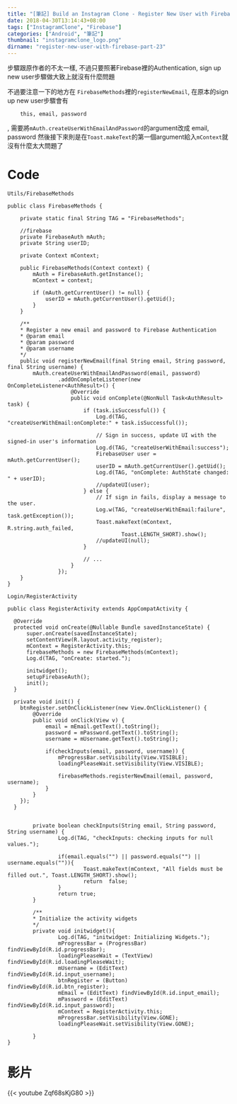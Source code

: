 ```yaml
---
title: "[筆記] Build an Instagram Clone - Register New User with Firebase (Part 23)"
date: 2018-04-30T13:14:43+08:00
tags: ["InstagramClone", "Firebase"]
categories: ["Android", "筆記"]
thumbnail: "instagramclone_logo.png"
dirname: "register-new-user-with-firebase-part-23"
---
```


步驟跟原作者的不太一樣, 不過只要照著Firebase裡的Authentication, sign up new user步驟做大致上就沒有什麼問題

<!--more-->

不過要注意一下的地方在 <code>FirebaseMethods</code>裡的<code>registerNewEmail</code>, 在原本的sign up new user步驟會有

		this, email, password
, 需要將<code>mAuth.createUserWithEmailAndPassword</code>的argument改成
		email, password
然後接下來則是在<code>Toast.makeText</code>的第一個argument給入<code>mContext</code>就沒有什麼太大問題了

# Code

<code>Utils/FirebaseMethods</code>

    public class FirebaseMethods {

        private static final String TAG = "FirebaseMethods";

        //firebase
        private FirebaseAuth mAuth;
        private String userID;

        private Context mContext;

        public FirebaseMethods(Context context) {
            mAuth = FirebaseAuth.getInstance();
            mContext = context;

            if (mAuth.getCurrentUser() != null) {
                userID = mAuth.getCurrentUser().getUid();
            }
        }

        /**
        * Register a new email and password to Firebase Authentication
        * @param email
        * @param password
        * @param username
        */
        public void registerNewEmail(final String email, String password, final String username) {
            mAuth.createUserWithEmailAndPassword(email, password)
                    .addOnCompleteListener(new OnCompleteListener<AuthResult>() {
                        @Override
                        public void onComplete(@NonNull Task<AuthResult> task) {
                            if (task.isSuccessful()) {
                                Log.d(TAG, "createUserWithEmail:onComplete:" + task.isSuccessful());

                                // Sign in success, update UI with the signed-in user's information
                                Log.d(TAG, "createUserWithEmail:success");
                                FirebaseUser user = mAuth.getCurrentUser();
                                userID = mAuth.getCurrentUser().getUid();
                                Log.d(TAG, "onComplete: AuthState changed: " + userID);
                                //updateUI(user);
                            } else {
                                // If sign in fails, display a message to the user.
                                Log.w(TAG, "createUserWithEmail:failure", task.getException());
                                Toast.makeText(mContext, R.string.auth_failed,
                                        Toast.LENGTH_SHORT).show();
                                //updateUI(null);
                            }

                            // ...
                        }
                    });
        }
    }

<code>Login/RegisterActivity</code>

    public class RegisterActivity extends AppCompatActivity {

      @Override
      protected void onCreate(@Nullable Bundle savedInstanceState) {
          super.onCreate(savedInstanceState);
          setContentView(R.layout.activity_register);
          mContext = RegisterActivity.this;
          firebaseMethods = new FirebaseMethods(mContext);
          Log.d(TAG, "onCreate: started.");

          initwidget();
          setupFirebaseAuth();
          init();
      }

      private void init() {
        btnRegister.setOnClickListener(new View.OnClickListener() {
            @Override
            public void onClick(View v) {
                email = mEmail.getText().toString();
                password = mPassword.getText().toString();
                username = mUsername.getText().toString();

                if(checkInputs(email, password, username)) {
                    mProgressBar.setVisibility(View.VISIBLE);
                    loadingPleaseWait.setVisibility(View.VISIBLE);

                    firebaseMethods.registerNewEmail(email, password, username);
                }
            }
        });
      }

				
			private boolean checkInputs(String email, String password, String username) {
					Log.d(TAG, "checkInputs: checking inputs for null values.");

					if(email.equals("") || password.equals("") || username.equals("")){
							Toast.makeText(mContext, "All fields must be filled out.", Toast.LENGTH_SHORT).show();
							return  false;
					}
					return true;
			}

			/**
			* Initialize the activity widgets
			*/
			private void initwidget(){
					Log.d(TAG, "initwidget: Initializing Widgets.");
					mProgressBar = (ProgressBar) findViewById(R.id.progressBar);
					loadingPleaseWait = (TextView) findViewById(R.id.loadingPleaseWait);
					mUsername = (EditText) findViewById(R.id.input_username);
					btnRegister = (Button) findViewById(R.id.btn_register);
					mEmail = (EditText) findViewById(R.id.input_email);
					mPassword = (EditText) findViewById(R.id.input_password);
					mContext = RegisterActivity.this;
					mProgressBar.setVisibility(View.GONE);
					loadingPleaseWait.setVisibility(View.GONE);

			}
    }

# 影片

{{< youtube Zqf68sKjG80 >}}
